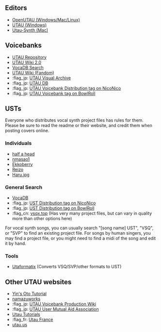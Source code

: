 ## Editors

- [OpenUTAU (Windows/Mac/Linux)](https://github.com/stakira/OpenUtau)
- [UTAU (Windows)](http://utau2008.xrea.jp/)
- [Utau-Synth (Mac)](http://utau-synth.com/index.html)

## Voicebanks

- [UTAU Repository](https://utaurepository.miraheze.org/wiki/Main_Page)
- [UTAU Wiki 2.0](https://utau.wiki)
- [VocaDB Search](https://vocadb.net/Search?searchType=Artist&artistType=UTAU&childTags=false&page=1&pageSize=10&sort=SongRating)
- [UTAU Wiki (Fandom)](https://utau.fandom.com/wiki/UTAU_wiki)
- :flag_jp: [UTAU Visual Archive](http://utaudatabase.wiki.fc2.com/)
- :flag_jp: [UTAU DB](http://utaudb.sakura.ne.jp/)
- :flag_jp: [UTAU Voicebank Distribution tag on NicoNico](https://www.nicovideo.jp/tag/UTAU%E9%9F%B3%E6%BA%90%E9%85%8D%E5%B8%83%E6%89%80%E3%83%AA%E3%83%B3%E3%82%AF)
- :flag_jp: [UTAU Voicebank tag on BowlRoll](https://bowlroll.net/file/tag/UTAU%E9%9F%B3%E6%BA%90)

## USTs

Everyone who distributes vocal synth project files has rules for them. Please be sure to read the readme or their website, and credit them when posting covers online.

### Individuals
- [half a head](https://half-a-head.tumblr.com/USTs)
- [nmasao1](https://sites.google.com/site/utauust/)
- [Ekkoberry](http://www.kiichigo.utau.us/ust.html)
- [Reizo](http://rainerr.weebly.com/ust-list-entry.html)
- [Haru.jpg](https://harujpg.top/en/usten/)
### General Search
- [VocaDB](https://vocadb.net/Search?searchType=Song&childTags=true&page=1&pageSize=10&sort=RatingScore&tagId%5B0%5D=6326&tagId%5B1%5D=3214&unifyEntryTypesAndTags=false&viewMode=Details&excludedTags%5B0%5D=11109)
- :flag_jp: [UST Distribution tag on NicoNico](https://www.nicovideo.jp/tag/ust%E9%85%8D%E5%B8%83)
- :flag_jp: [UST Distribution tag on BowlRoll](https://bowlroll.net/file/tag/UST%E9%85%8D%E5%B8%83)
- :flag_cn: [vsqx.top](https://vsqx.top/) (Has very many project files, but can vary in quality more than other options here)

For vocal synth songs, you can usually search "[song name\] UST", "VSQ", or "SVP" to find an existing project file. For songs by human singers, you may find a project file, or you might need to find a midi of the song and edit it by hand.
### Tools
- [Utaformatix](https://sdercolin.github.io/utaformatix3/) (Converts VSQ/SVP/other formats to UST)

## Other UTAU websites

- [Yin's Oto Tutorial](https://yinsototutorial.weebly.com/)
- [namazuworks](https://namazuworks.github.io/index.html)
- :flag_jp: [UTAU Voicebank Production Wiki](https://w.atwiki.jp/vbmaker/) 
- :flag_jp: [UTAU User Mutual Aid Association](https://w.atwiki.jp/utaou/) 
- [Utau Tutorials](https://utaututorials.neocities.org/) 
- :flag_fr: [Utau France](https://utaufrance.com/) 
- [utau.us](https://utau.us)
